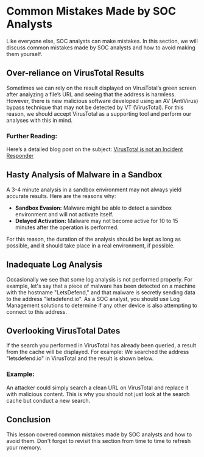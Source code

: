 # Common Mistakes Made by SOC Analysts

Like everyone else, SOC analysts can make mistakes. In this section, we will discuss common mistakes made by SOC analysts and how to avoid making them yourself.

## Over-reliance on VirusTotal Results

Sometimes we can rely on the result displayed on VirusTotal’s green screen after analyzing a file’s URL and seeing that the address is harmless. However, there is new malicious software developed using an AV (AntiVirus) bypass technique that may not be detected by VT (VirusTotal). For this reason, we should accept VirusTotal as a supporting tool and perform our analyses with this in mind.

### Further Reading:

Here’s a detailed blog post on the subject: [VirusTotal is not an Incident Responder](https://example.com/virustotal-blog)

## Hasty Analysis of Malware in a Sandbox

A 3-4 minute analysis in a sandbox environment may not always yield accurate results. Here are the reasons why:

- **Sandbox Evasion:** Malware might be able to detect a sandbox environment and will not activate itself.
- **Delayed Activation:** Malware may not become active for 10 to 15 minutes after the operation is performed.

For this reason, the duration of the analysis should be kept as long as possible, and it should take place in a real environment, if possible.

## Inadequate Log Analysis

Occasionally we see that some log analysis is not performed properly. For example, let's say that a piece of malware has been detected on a machine with the hostname "LetsDefend," and that malware is secretly sending data to the address "letsdefend.io". As a SOC analyst, you should use Log Management solutions to determine if any other device is also attempting to connect to this address.

## Overlooking VirusTotal Dates

If the search you performed in VirusTotal has already been queried, a result from the cache will be displayed. For example: We searched the address "letsdefend.io" in VirusTotal and the result is shown below.

### Example:

An attacker could simply search a clean URL on VirusTotal and replace it with malicious content. This is why you should not just look at the search cache but conduct a new search.

## Conclusion

This lesson covered common mistakes made by SOC analysts and how to avoid them. Don't forget to revisit this section from time to time to refresh your memory.
